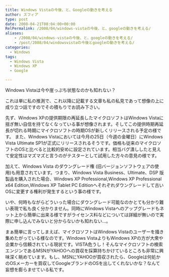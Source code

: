 ```yaml
---
title: Windows Vistaの今後、と、Googleの動きを考える
author: スフィア
type: post
date: 2008-04-21T08:04:00+00:00
RelPermalink: /2008/04/windows-vistaの今後、と、googleの動きを考える/
aliases:
    - /2008/04/windows-vistaの今後、と、googleの動きを考える/
    - /post/2008/04/windowsvistaの今後とgoogleの動きを考える/
categories:
  - Windows
tags:
  - Windows Vista
  - Windows XP
  - Google

---
```

Windows Vistaは今や崖っぷち状態なのかも知れない？

これは単に私の推測で、これ以降に記載する文章も私の私見であって想像の上に成り立つ話ですのでその積もりでお読み下さい。

先ず、Windows XPの提供期限の再延長したマイクロソフトはWindows Vistaに揺ぎ無い自信を持てなくなっている事が想像されます。そしてこの提供時期再延長が切れる時期にマイクロソフトの時期OSが新しくリリースされる予定の様です。
また、Windows Vistaにおいては今月の25日（今週の金曜日）にWindows Vista Ultimate SP1が正式にリリースされるそうです。価格も従来のマイクロソフトのOSと比べると比較的安めに設定されています。相当バグ潰ししたと見えて安定性はマズマズと言うのがテスターとして試用した方々の意見の様です。

加えて、Windows Vista のダウングレード権 (旧バージョンソフトウェアの使用)も用意されています。つまり、Windows Vista Business、Ultimate、DSP 版製品を購入された場合、Windows XP Professional,Windows XP Professional x64 Edition,Windows XP Tablet PC Editionへそれぞれダウングレードして古いOSに変更する権利が発生するという事の様です。

いや、何時もながらどういった場合にダウングレード可能なのかとても分かり難い表現で私も良く分かりません。同時にWindows Vistaへのアップグレードもネット上から簡単に出来る様ですがライセンス料などについては詳細が無いので実際に申し込んでみないと分からないかも知れない…。

まぁ簡単に言ってしまえば、マイクロソフトはWindows Vistaのユーザーを掻き集めたがっている様なのです。Windows VistaよりもWindows XPの方が大衆や企業から信頼されている現状です。VISTA危うし！そんなマイクロソフトの検索エンジンであるMSNがYAHOOへの買収を採算持ちかけているところも非常に興味深く眺めています。もし、MSNにYAHOOが買収されたら、Googleは何処かのOSメーカーを買収してGoogleブランドのOSを出してくれないかな？なんて妄想を膨らませている私です。